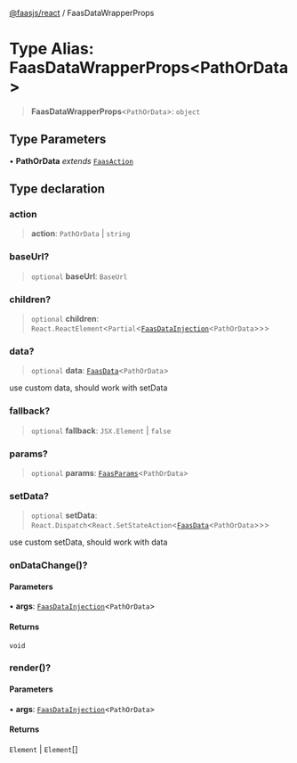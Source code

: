 [@faasjs/react](../README.md) / FaasDataWrapperProps

# Type Alias: FaasDataWrapperProps\<PathOrData\>

> **FaasDataWrapperProps**\<`PathOrData`\>: `object`

## Type Parameters

• **PathOrData** *extends* [`FaasAction`](FaasAction.md)

## Type declaration

### action

> **action**: `PathOrData` \| `string`

### baseUrl?

> `optional` **baseUrl**: `BaseUrl`

### children?

> `optional` **children**: `React.ReactElement`\<`Partial`\<[`FaasDataInjection`](FaasDataInjection.md)\<`PathOrData`\>\>\>

### data?

> `optional` **data**: [`FaasData`](FaasData.md)\<`PathOrData`\>

use custom data, should work with setData

### fallback?

> `optional` **fallback**: `JSX.Element` \| `false`

### params?

> `optional` **params**: [`FaasParams`](FaasParams.md)\<`PathOrData`\>

### setData?

> `optional` **setData**: `React.Dispatch`\<`React.SetStateAction`\<[`FaasData`](FaasData.md)\<`PathOrData`\>\>\>

use custom setData, should work with data

### onDataChange()?

#### Parameters

• **args**: [`FaasDataInjection`](FaasDataInjection.md)\<`PathOrData`\>

#### Returns

`void`

### render()?

#### Parameters

• **args**: [`FaasDataInjection`](FaasDataInjection.md)\<`PathOrData`\>

#### Returns

`Element` \| `Element`[]
